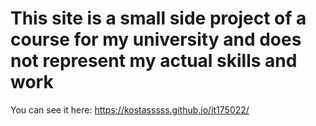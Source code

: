 # This site is a small side project of a course for my university and does not represent my actual skills and work 
You can see it here: https://kostasssss.github.io/it175022/
